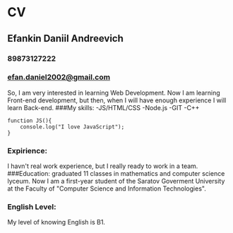 # CV
## Efankin Daniil Andreevich
### 89873127222
### efan.daniel2002@gmail.com
So, I am very interested in learning Web Development. Now I am learning Front-end development, but then, when I will have enough experience I will learn Back-end.
###My skills:
-JS/HTML/CSS
-Node.js
-GIT
-C++

```
function JS(){
    console.log("I love JavaScript");
}
```
### Expirience:
I havn't real work experience, but I really ready to work in a team.
###Education:
 graduated 11 classes in mathematics and computer science lyceum. Now I am a first-year student of the Saratov Goverment University at the Faculty of "Computer Science and Information Technologies".

 ### English Level:
 My level of knowing English is B1.